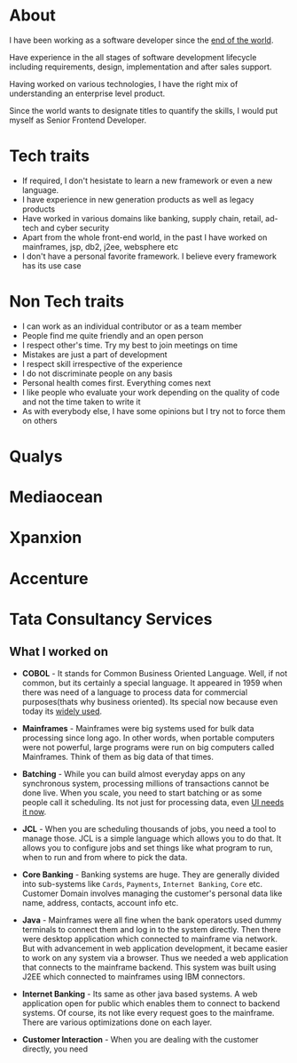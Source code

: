 # About
I have been working as a software developer since the [end of the world](https://www.imdb.com/title/tt1190080/). 

Have experience in the all stages of software development lifecycle including requirements, design, implementation and after sales support.

Having worked on various technologies, I have the right mix of understanding an enterprise level product.

Since the world wants to designate titles to quantify the skills, I would put myself as Senior Frontend Developer.

# Tech traits
* If required, I don't hesistate to learn a new framework or even a new language.
* I have experience in new generation products as well as legacy products
* Have worked in various domains like banking, supply chain, retail, ad-tech and cyber security
* Apart from the whole front-end world, in the past I have worked on mainframes, jsp, db2, j2ee, websphere etc
* I don't have a personal favorite framework. I believe every framework has its use case

# Non Tech traits
* I can work as an individual contributor or as a team member
* People find me quite friendly and an open person
* I respect other's time. Try my best to join meetings on time
* Mistakes are just a part of development
* I respect skill irrespective of the experience
* I do not discriminate people on any basis
* Personal health comes first. Everything comes next
* I like people who evaluate your work depending on the quality of code and not the time taken to write it
* As with everybody else, I have some opinions but I try not to force them on others

# Qualys

# Mediaocean

# Xpanxion

# Accenture

# Tata Consultancy Services

## What I worked on

* **COBOL** - It stands for Common Business Oriented Language. Well, if not common, but its certainly a special language. It appeared in 1959 when there was need of a language to process data for commercial purposes(thats why business oriented). Its special now because even today its [widely used](https://www.zdnet.com/article/cobol-turns-60-why-it-will-outlive-us-all/#:~:text=According%20to%20a%20COBOL%20consulting,code%20keeping%20the%20lights%20on.).

* **Mainframes** - Mainframes were big systems used for bulk data processing since long ago. In other words, when portable computers were not powerful, large programs were run on big computers called Mainframes. Think of them as big data of that times. 

* **Batching** - While you can build almost everyday apps on any synchronous system, processing millions of transactions cannot be done live. When you scale, you need to start batching or as some people call it scheduling. Its not just for processing data, even [UI needs it now](https://reactjs.org/docs/state-and-lifecycle.html#state-updates-may-be-asynchronous).

* **JCL** - When you are scheduling thousands of jobs, you need a tool to manage those. JCL is a simple language which allows you to do that. It allows you to configure jobs and set things like what program to run, when to run and from where to pick the data.

* **Core Banking** - Banking systems are huge. They are generally divided into sub-systems like `Cards`, `Payments`, `Internet Banking`, `Core` etc. Customer Domain involves managing the customer's personal data like name, address, contacts, account info etc.

* **Java** - Mainframes were all fine when the bank operators used dummy terminals to connect them and log in to the system directly. Then there were desktop application which connected to mainframe via network. But with advancement in web application development, it became easier to work on any system via a browser. Thus we needed a web application that connects to the mainframe backend. This system was built using J2EE which connected to mainframes using IBM connectors.

* **Internet Banking** - Its same as other java based systems. A web application open for public which enables them to connect to backend systems. Of course, its not like every request goes to the mainframe. There are various optimizations done on each layer.

* **Customer Interaction** - When you are dealing with the customer directly, you need 


